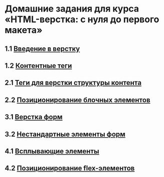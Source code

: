 # Домашние задания для курса «HTML-верстка: с нуля до первого макета»

## 1.1 [Введение в верстку](introduction-html-css/)
## 1.2 [Контентные теги](content-tags/)
## 2.1 [Теги для верстки структуры контента](content-structure-tags/)
## 2.2 [Позиционирование блочных элементов](block-elements-positioning/)
## 3.1 [Верстка форм](forms/)
## 3.2 [Нестандартные элементы форм](form-elements/)
## 4.1 [Всплывающие элементы](popup-elements/)
## 4.2 [Позиционирование flex-элементов](flex-elements-positioning/)
